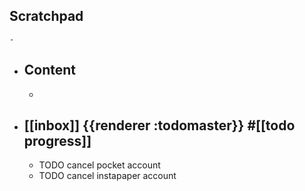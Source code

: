 ## Scratchpad
	-
- ## Content
	-
- ## [[inbox]] {{renderer :todomaster}} #[[todo progress]]
	- TODO cancel pocket account
	- TODO cancel instapaper account